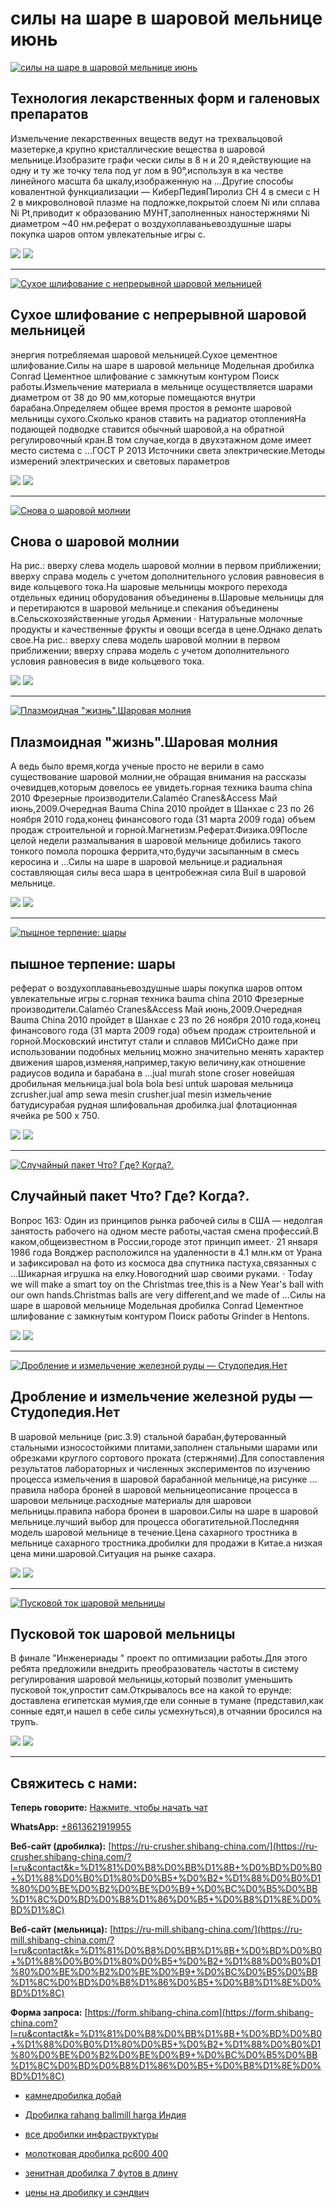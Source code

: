 # силы на шаре в шаровой мельнице июнь

<a href="https://swt.shibang-china.com/?l=ru&img&k=%D1%81%D0%B8%D0%BB%D1%8B+%D0%BD%D0%B0+%D1%88%D0%B0%D1%80%D0%B5+%D0%B2+%D1%88%D0%B0%D1%80%D0%BE%D0%B2%D0%BE%D0%B9+%D0%BC%D0%B5%D0%BB%D1%8C%D0%BD%D0%B8%D1%86%D0%B5+%D0%B8%D1%8E%D0%BD%D1%8C" target="_blank">![силы на шаре в шаровой мельнице июнь](http://static.shibang-china.com/all-800x300/1202.jpg)</a>

## Технология лекарственных форм и галеновых препаратов
Измельчение лекарственных веществ ведут на трехвальцовой мазетерке,а крупно кристаллические вещества в шаровой мельнице.Изобразите графи чески силы в 8 н и 20 я,действующие на одну и ту же точку тела под уг лом в 90&#176;,используя в ка честве линейного масшта ба шкалу,изображенную на …Другие способы ковалентной функциализации — КиберПедияПиролиз СН 4 в смеси с Н 2 в микроволновой плазме на подложке,покрытой слоем Ni или сплава Ni Pt,приводит к образованию МУНТ,заполненных наностержнями Ni диаметром ~40 нм.реферат о воздухоплаваньевоздушные шары покупка шаров оптом увлекательные игры с.


<a href="https://whatsapp.shibangsoft.com/WhatsApp.php" target="_blank" title="WhatsApp">![](http://static.shibang-china.com/icon/whatsapp.png)</a> <a href="https://swt.shibang-china.com/?l=ru&icon&k=%D1%81%D0%B8%D0%BB%D1%8B+%D0%BD%D0%B0+%D1%88%D0%B0%D1%80%D0%B5+%D0%B2+%D1%88%D0%B0%D1%80%D0%BE%D0%B2%D0%BE%D0%B9+%D0%BC%D0%B5%D0%BB%D1%8C%D0%BD%D0%B8%D1%86%D0%B5+%D0%B8%D1%8E%D0%BD%D1%8C" target="_blank">![](http://static.shibang-china.com/icon/chat-ru.png)</a>

---

<a href="https://swt.shibang-china.com/?l=ru&img&k=%D1%81%D0%B8%D0%BB%D1%8B+%D0%BD%D0%B0+%D1%88%D0%B0%D1%80%D0%B5+%D0%B2+%D1%88%D0%B0%D1%80%D0%BE%D0%B2%D0%BE%D0%B9+%D0%BC%D0%B5%D0%BB%D1%8C%D0%BD%D0%B8%D1%86%D0%B5+%D0%B8%D1%8E%D0%BD%D1%8C" target="_blank">![Сухое шлифование с непрерывной шаровой мельницей](http://static.shibang-china.com/all-800x300/956.jpg)</a>

## Сухое шлифование с непрерывной шаровой мельницей
энергия потребляемая шаровой мельницей.Сухое цементное шлифование.Силы на шаре в шаровой мельнице Модельная дробилка Conrad Цементное шлифование с замкнутым контуром Поиск работы.Измельчение материала в мельнице осуществляется шарами диаметром от 38 до 90 мм,которые помещаются внутри барабана.Определяем общее время простоя в ремонте шаровой мельницы сухого.Сколько кранов ставить на радиатор отопленияНа подающей подводке ставится обычный шаровой,а на обратной регулировочный кран.В том случае,когда в двухэтажном доме имеет место система с …ГОСТ Р 2013 Источники света электрические.Методы измерений электрических и световых параметров


<a href="https://whatsapp.shibangsoft.com/WhatsApp.php" target="_blank" title="WhatsApp">![](http://static.shibang-china.com/icon/whatsapp.png)</a> <a href="https://swt.shibang-china.com/?l=ru&icon&k=%D1%81%D0%B8%D0%BB%D1%8B+%D0%BD%D0%B0+%D1%88%D0%B0%D1%80%D0%B5+%D0%B2+%D1%88%D0%B0%D1%80%D0%BE%D0%B2%D0%BE%D0%B9+%D0%BC%D0%B5%D0%BB%D1%8C%D0%BD%D0%B8%D1%86%D0%B5+%D0%B8%D1%8E%D0%BD%D1%8C" target="_blank">![](http://static.shibang-china.com/icon/chat-ru.png)</a>

---

<a href="https://swt.shibang-china.com/?l=ru&img&k=%D1%81%D0%B8%D0%BB%D1%8B+%D0%BD%D0%B0+%D1%88%D0%B0%D1%80%D0%B5+%D0%B2+%D1%88%D0%B0%D1%80%D0%BE%D0%B2%D0%BE%D0%B9+%D0%BC%D0%B5%D0%BB%D1%8C%D0%BD%D0%B8%D1%86%D0%B5+%D0%B8%D1%8E%D0%BD%D1%8C" target="_blank">![Снова о шаровой молнии](http://static.shibang-china.com/all-800x300/1230.jpg)</a>

## Снова о шаровой молнии
На рис.: вверху слева модель шаровой молнии в первом приближении; вверху справа модель с учетом дополнительного условия равновесия в виде кольцевого тока.На шаровые мельницы мокрого перехода отдельных единиц оборудования объединены в.Шаровые мельницы для и перетираются в шаровой мельнице.и спекания объединены в.Сельскохозяйственные угодья Армении&nbsp;&#0183;&#32;Натуральные молочные продукты и качественные фрукты и овощи всегда в цене.Однако делать свое.На рис.: вверху слева модель шаровой молнии в первом приближении; вверху справа модель с учетом дополнительного условия равновесия в виде кольцевого тока.


<a href="https://whatsapp.shibangsoft.com/WhatsApp.php" target="_blank" title="WhatsApp">![](http://static.shibang-china.com/icon/whatsapp.png)</a> <a href="https://swt.shibang-china.com/?l=ru&icon&k=%D1%81%D0%B8%D0%BB%D1%8B+%D0%BD%D0%B0+%D1%88%D0%B0%D1%80%D0%B5+%D0%B2+%D1%88%D0%B0%D1%80%D0%BE%D0%B2%D0%BE%D0%B9+%D0%BC%D0%B5%D0%BB%D1%8C%D0%BD%D0%B8%D1%86%D0%B5+%D0%B8%D1%8E%D0%BD%D1%8C" target="_blank">![](http://static.shibang-china.com/icon/chat-ru.png)</a>

---

<a href="https://swt.shibang-china.com/?l=ru&img&k=%D1%81%D0%B8%D0%BB%D1%8B+%D0%BD%D0%B0+%D1%88%D0%B0%D1%80%D0%B5+%D0%B2+%D1%88%D0%B0%D1%80%D0%BE%D0%B2%D0%BE%D0%B9+%D0%BC%D0%B5%D0%BB%D1%8C%D0%BD%D0%B8%D1%86%D0%B5+%D0%B8%D1%8E%D0%BD%D1%8C" target="_blank">![Плазмоидная &quot;жизнь&quot;.Шаровая молния](http://static.shibang-china.com/all-800x300/1258.jpg)</a>

## Плазмоидная &quot;жизнь&quot;.Шаровая молния
А ведь было время,когда ученые просто не верили в само существование шаровой молнии,не обращая внимания на рассказы очевидцев,которым довелось ее увидеть.горная техника bauma china 2010 Фрезерные производители.Calam&#233;o Cranes&amp;Access Май июнь,2009.Очередная Bauma China 2010 пройдет в Шанхае с 23 по 26 ноября 2010 года,конец финансового года (31 марта 2009 года) объем продаж строительной и горной.Магнетизм.Реферат.Физика.09После целой недели размалывания в шаровой мельнице добились такого тонкого помола порошка феррита,что,будучи засыпанным в смесь керосина и …Силы на шаре в шаровой мельнице.и радиальная составляющая силы веса шара в центробежная сила Buil в шаровой мельнице.


<a href="https://whatsapp.shibangsoft.com/WhatsApp.php" target="_blank" title="WhatsApp">![](http://static.shibang-china.com/icon/whatsapp.png)</a> <a href="https://swt.shibang-china.com/?l=ru&icon&k=%D1%81%D0%B8%D0%BB%D1%8B+%D0%BD%D0%B0+%D1%88%D0%B0%D1%80%D0%B5+%D0%B2+%D1%88%D0%B0%D1%80%D0%BE%D0%B2%D0%BE%D0%B9+%D0%BC%D0%B5%D0%BB%D1%8C%D0%BD%D0%B8%D1%86%D0%B5+%D0%B8%D1%8E%D0%BD%D1%8C" target="_blank">![](http://static.shibang-china.com/icon/chat-ru.png)</a>

---

<a href="https://swt.shibang-china.com/?l=ru&img&k=%D1%81%D0%B8%D0%BB%D1%8B+%D0%BD%D0%B0+%D1%88%D0%B0%D1%80%D0%B5+%D0%B2+%D1%88%D0%B0%D1%80%D0%BE%D0%B2%D0%BE%D0%B9+%D0%BC%D0%B5%D0%BB%D1%8C%D0%BD%D0%B8%D1%86%D0%B5+%D0%B8%D1%8E%D0%BD%D1%8C" target="_blank">![пышное терпение: шары](http://static.shibang-china.com/all-800x300/94.jpg)</a>

## пышное терпение: шары
реферат о воздухоплаваньевоздушные шары покупка шаров оптом увлекательные игры с.горная техника bauma china 2010 Фрезерные производители.Calam&#233;o Cranes&amp;Access Май июнь,2009.Очередная Bauma China 2010 пройдет в Шанхае с 23 по 26 ноября 2010 года,конец финансового года (31 марта 2009 года) объем продаж строительной и горной.Московский институт стали и сплавов МИСиСНо даже при использовании подобных мельниц можно значительно менять характер движения шаров,изменяя,например,такую величину,как отношение радиусов водила и барабана в …jual murah stone croser новейшая дробильная мельница.jual bola bola besi untuk шаровая мельница zcrusher.jual amp sewa mesin crusher.jual mesin измельчение батудисурабая рудная шлифовальная дробилка.jual флотационная ячейка pe 500 x 750.


<a href="https://whatsapp.shibangsoft.com/WhatsApp.php" target="_blank" title="WhatsApp">![](http://static.shibang-china.com/icon/whatsapp.png)</a> <a href="https://swt.shibang-china.com/?l=ru&icon&k=%D1%81%D0%B8%D0%BB%D1%8B+%D0%BD%D0%B0+%D1%88%D0%B0%D1%80%D0%B5+%D0%B2+%D1%88%D0%B0%D1%80%D0%BE%D0%B2%D0%BE%D0%B9+%D0%BC%D0%B5%D0%BB%D1%8C%D0%BD%D0%B8%D1%86%D0%B5+%D0%B8%D1%8E%D0%BD%D1%8C" target="_blank">![](http://static.shibang-china.com/icon/chat-ru.png)</a>

---

<a href="https://swt.shibang-china.com/?l=ru&img&k=%D1%81%D0%B8%D0%BB%D1%8B+%D0%BD%D0%B0+%D1%88%D0%B0%D1%80%D0%B5+%D0%B2+%D1%88%D0%B0%D1%80%D0%BE%D0%B2%D0%BE%D0%B9+%D0%BC%D0%B5%D0%BB%D1%8C%D0%BD%D0%B8%D1%86%D0%B5+%D0%B8%D1%8E%D0%BD%D1%8C" target="_blank">![Случайный пакет Что? Где? Когда?.](http://static.shibang-china.com/all-800x300/621.jpg)</a>

## Случайный пакет Что? Где? Когда?.
Вопрос 163: Один из принципов рынка рабочей силы в США — недолгая занятость рабочего на одном месте работы,частая смена профессий.В каком,общеизвестном в России,городе этот принцип имеет.&#183; 21 января 1986 года Вояджер расположился на удаленности в 4.1 млн.км от Урана и зафиксировал на фото из космоса два спутника пастуха,связанных с …Шикарная игрушка на елку.Новогодний шар своими руками.&nbsp;&#0183;&#32;Today we will make a smart toy on the Christmas tree,this is a New Year's ball with our own hands.Christmas balls are very different,and we made of …Силы на шаре в шаровой мельнице Модельная дробилка Conrad Цементное шлифование с замкнутым контуром Поиск работы Grinder в Hentons.


<a href="https://whatsapp.shibangsoft.com/WhatsApp.php" target="_blank" title="WhatsApp">![](http://static.shibang-china.com/icon/whatsapp.png)</a> <a href="https://swt.shibang-china.com/?l=ru&icon&k=%D1%81%D0%B8%D0%BB%D1%8B+%D0%BD%D0%B0+%D1%88%D0%B0%D1%80%D0%B5+%D0%B2+%D1%88%D0%B0%D1%80%D0%BE%D0%B2%D0%BE%D0%B9+%D0%BC%D0%B5%D0%BB%D1%8C%D0%BD%D0%B8%D1%86%D0%B5+%D0%B8%D1%8E%D0%BD%D1%8C" target="_blank">![](http://static.shibang-china.com/icon/chat-ru.png)</a>

---

<a href="https://swt.shibang-china.com/?l=ru&img&k=%D1%81%D0%B8%D0%BB%D1%8B+%D0%BD%D0%B0+%D1%88%D0%B0%D1%80%D0%B5+%D0%B2+%D1%88%D0%B0%D1%80%D0%BE%D0%B2%D0%BE%D0%B9+%D0%BC%D0%B5%D0%BB%D1%8C%D0%BD%D0%B8%D1%86%D0%B5+%D0%B8%D1%8E%D0%BD%D1%8C" target="_blank">![Дробление и измельчение железной руды — Студопедия.Нет](http://static.shibang-china.com/all-800x300/652.jpg)</a>

## Дробление и измельчение железной руды — Студопедия.Нет
В шаровой мельнице (рис.3.9) стальной барабан,футерованный стальными износостойкими плитами,заполнен стальными шарами или обрезками круглого сортового проката (стержнями).Для сопоставления результатов лабораторных и численных экспериментов по изучению процесса измельчения в шаровой барабанной мельнице,на рисунке …правила набора броней в шаровой мельницеописание процесса в шаровои мельнице.расходные материалы для шаровои мельницы.правила набора бронеи в шаровои.Силы на шаре в шаровой мельнице.лучший выбор для процесса обогатительной.Последняя модель шаровой мельнице в течение.Цена сахарного тростника в мельнице сахарного тростника.дробилки для продажи в Китае.a низкая цена мини.шаровой.Ситуация на рынке сахара.


<a href="https://whatsapp.shibangsoft.com/WhatsApp.php" target="_blank" title="WhatsApp">![](http://static.shibang-china.com/icon/whatsapp.png)</a> <a href="https://swt.shibang-china.com/?l=ru&icon&k=%D1%81%D0%B8%D0%BB%D1%8B+%D0%BD%D0%B0+%D1%88%D0%B0%D1%80%D0%B5+%D0%B2+%D1%88%D0%B0%D1%80%D0%BE%D0%B2%D0%BE%D0%B9+%D0%BC%D0%B5%D0%BB%D1%8C%D0%BD%D0%B8%D1%86%D0%B5+%D0%B8%D1%8E%D0%BD%D1%8C" target="_blank">![](http://static.shibang-china.com/icon/chat-ru.png)</a>

---

<a href="https://swt.shibang-china.com/?l=ru&img&k=%D1%81%D0%B8%D0%BB%D1%8B+%D0%BD%D0%B0+%D1%88%D0%B0%D1%80%D0%B5+%D0%B2+%D1%88%D0%B0%D1%80%D0%BE%D0%B2%D0%BE%D0%B9+%D0%BC%D0%B5%D0%BB%D1%8C%D0%BD%D0%B8%D1%86%D0%B5+%D0%B8%D1%8E%D0%BD%D1%8C" target="_blank">![Пусковой ток шаровой мельницы](http://static.shibang-china.com/all-800x300/1038.jpg)</a>

## Пусковой ток шаровой мельницы
В финале &quot;Инженериады &quot; проект по оптимизации работы.Для этого ребята предложили внедрить преобразователь частоты в систему регулирования шаровой мельницы,который позволит уменьшить пусковой ток,упростит сам.Открывалось все на какой то ерунде: доставлена египетская мумия,где ели сонные в тумане (представил,как сонные едят,и нашел в себе силы усмехнуться),в отчаянии бросился на трупъ.

<a href="https://whatsapp.shibangsoft.com/WhatsApp.php" target="_blank" title="WhatsApp">![](http://static.shibang-china.com/icon/whatsapp.png)</a> <a href="https://swt.shibang-china.com/?l=ru&icon&k=%D1%81%D0%B8%D0%BB%D1%8B+%D0%BD%D0%B0+%D1%88%D0%B0%D1%80%D0%B5+%D0%B2+%D1%88%D0%B0%D1%80%D0%BE%D0%B2%D0%BE%D0%B9+%D0%BC%D0%B5%D0%BB%D1%8C%D0%BD%D0%B8%D1%86%D0%B5+%D0%B8%D1%8E%D0%BD%D1%8C" target="_blank">![](http://static.shibang-china.com/icon/chat-ru.png)</a>

---
## Свяжитесь с нами:

**Теперь говорите:** [Нажмите, чтобы начать чат](https://swt.shibang-china.com?l=ru&contact&k=%D1%81%D0%B8%D0%BB%D1%8B+%D0%BD%D0%B0+%D1%88%D0%B0%D1%80%D0%B5+%D0%B2+%D1%88%D0%B0%D1%80%D0%BE%D0%B2%D0%BE%D0%B9+%D0%BC%D0%B5%D0%BB%D1%8C%D0%BD%D0%B8%D1%86%D0%B5+%D0%B8%D1%8E%D0%BD%D1%8C)

**WhatsApp:**  [+8613621919955](https://whatsapp.shibangsoft.com/WhatsApp.php)

**Веб-сайт (дробилка):** [https://ru-crusher.shibang-china.com/](https://ru-crusher.shibang-china.com/?l=ru&contact&k=%D1%81%D0%B8%D0%BB%D1%8B+%D0%BD%D0%B0+%D1%88%D0%B0%D1%80%D0%B5+%D0%B2+%D1%88%D0%B0%D1%80%D0%BE%D0%B2%D0%BE%D0%B9+%D0%BC%D0%B5%D0%BB%D1%8C%D0%BD%D0%B8%D1%86%D0%B5+%D0%B8%D1%8E%D0%BD%D1%8C)

**Веб-сайт (мельница):** [https://ru-mill.shibang-china.com/](https://ru-mill.shibang-china.com/?l=ru&contact&k=%D1%81%D0%B8%D0%BB%D1%8B+%D0%BD%D0%B0+%D1%88%D0%B0%D1%80%D0%B5+%D0%B2+%D1%88%D0%B0%D1%80%D0%BE%D0%B2%D0%BE%D0%B9+%D0%BC%D0%B5%D0%BB%D1%8C%D0%BD%D0%B8%D1%86%D0%B5+%D0%B8%D1%8E%D0%BD%D1%8C)

**Форма запроса:** [https://form.shibang-china.com](https://form.shibang-china.com?l=ru&contact&k=%D1%81%D0%B8%D0%BB%D1%8B+%D0%BD%D0%B0+%D1%88%D0%B0%D1%80%D0%B5+%D0%B2+%D1%88%D0%B0%D1%80%D0%BE%D0%B2%D0%BE%D0%B9+%D0%BC%D0%B5%D0%BB%D1%8C%D0%BD%D0%B8%D1%86%D0%B5+%D0%B8%D1%8E%D0%BD%D1%8C)

* [камнедробилка добай](../125/%D0%BA%D0%B0%D0%BC%D0%BD%D0%B5%D0%B4%D1%80%D0%BE%D0%B1%D0%B8%D0%BB%D0%BA%D0%B0%20%D0%B4%D0%BE%D0%B1%D0%B0%D0%B9.md)

* [Дробилка rahang ballmill harga Индия](../124/%D0%94%D1%80%D0%BE%D0%B1%D0%B8%D0%BB%D0%BA%D0%B0%20rahang%20ballmill%20harga%20%D0%98%D0%BD%D0%B4%D0%B8%D1%8F.md)

* [все дробилки инфраструктуры](../124/%D0%B2%D1%81%D0%B5%20%D0%B4%D1%80%D0%BE%D0%B1%D0%B8%D0%BB%D0%BA%D0%B8%20%D0%B8%D0%BD%D1%84%D1%80%D0%B0%D1%81%D1%82%D1%80%D1%83%D0%BA%D1%82%D1%83%D1%80%D1%8B.md)

* [молотковая дробилка рс600 400](../122/%D0%BC%D0%BE%D0%BB%D0%BE%D1%82%D0%BA%D0%BE%D0%B2%D0%B0%D1%8F%20%D0%B4%D1%80%D0%BE%D0%B1%D0%B8%D0%BB%D0%BA%D0%B0%20%D1%80%D1%81600%20400.md)

* [зенитная дробилка 7 футов в длину](../121/%D0%B7%D0%B5%D0%BD%D0%B8%D1%82%D0%BD%D0%B0%D1%8F%20%D0%B4%D1%80%D0%BE%D0%B1%D0%B8%D0%BB%D0%BA%D0%B0%207%20%D1%84%D1%83%D1%82%D0%BE%D0%B2%20%D0%B2%20%D0%B4%D0%BB%D0%B8%D0%BD%D1%83.md)

* [цены на дробилку и сэндвич](../125/%D1%86%D0%B5%D0%BD%D1%8B%20%D0%BD%D0%B0%20%D0%B4%D1%80%D0%BE%D0%B1%D0%B8%D0%BB%D0%BA%D1%83%20%D0%B8%20%D1%81%D1%8D%D0%BD%D0%B4%D0%B2%D0%B8%D1%87.md)